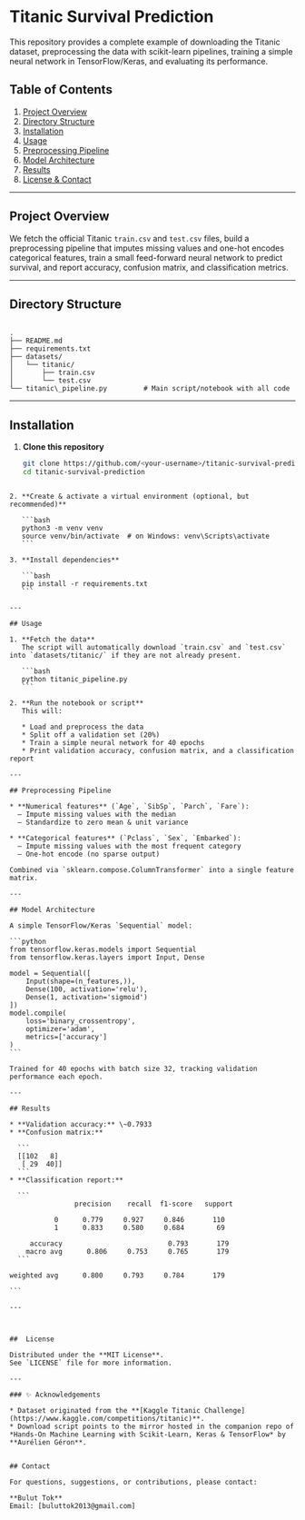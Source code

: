 # Titanic Survival Prediction 




This repository provides a complete example of downloading the Titanic dataset, preprocessing the data with scikit-learn pipelines, training a simple neural network in TensorFlow/Keras, and evaluating its performance.

## Table of Contents

1. [Project Overview](#project-overview)  
2. [Directory Structure](#directory-structure)  
3. [Installation](#installation)  
4. [Usage](#usage)  
5. [Preprocessing Pipeline](#preprocessing-pipeline)  
6. [Model Architecture](#model-architecture)  
7. [Results](#results)  
8. [License & Contact](#license--contact)  

---

## Project Overview

We fetch the official Titanic `train.csv` and `test.csv` files, build a preprocessing pipeline that imputes missing values and one-hot encodes categorical features, train a small feed-forward neural network to predict survival, and report accuracy, confusion matrix, and classification metrics.

---

## Directory Structure

```

.
├── README.md
├── requirements.txt
├── datasets/
│   └── titanic/
│       ├── train.csv
│       └── test.csv
└── titanic\_pipeline.py         # Main script/notebook with all code

````

---

## Installation

1. **Clone this repository**
   
   ```bash
   git clone https://github.com/<your-username>/titanic-survival-prediction.git
   cd titanic-survival-prediction
````

2. **Create & activate a virtual environment (optional, but recommended)**

   ```bash
   python3 -m venv venv
   source venv/bin/activate  # on Windows: venv\Scripts\activate
   ```

3. **Install dependencies**

   ```bash
   pip install -r requirements.txt
   ```

---

## Usage

1. **Fetch the data**
   The script will automatically download `train.csv` and `test.csv` into `datasets/titanic/` if they are not already present.

   ```bash
   python titanic_pipeline.py
   ```

2. **Run the notebook or script**
   This will:

   * Load and preprocess the data
   * Split off a validation set (20%)
   * Train a simple neural network for 40 epochs
   * Print validation accuracy, confusion matrix, and a classification report

---

## Preprocessing Pipeline

* **Numerical features** (`Age`, `SibSp`, `Parch`, `Fare`):
  – Impute missing values with the median
  – Standardize to zero mean & unit variance

* **Categorical features** (`Pclass`, `Sex`, `Embarked`):
  – Impute missing values with the most frequent category
  – One-hot encode (no sparse output)

Combined via `sklearn.compose.ColumnTransformer` into a single feature matrix.

---

## Model Architecture

A simple TensorFlow/Keras `Sequential` model:

```python
from tensorflow.keras.models import Sequential
from tensorflow.keras.layers import Input, Dense

model = Sequential([
    Input(shape=(n_features,)),
    Dense(100, activation='relu'),
    Dense(1, activation='sigmoid')
])
model.compile(
    loss='binary_crossentropy',
    optimizer='adam',
    metrics=['accuracy']
)
```

Trained for 40 epochs with batch size 32, tracking validation performance each epoch.

---

## Results

* **Validation accuracy:** \~0.7933
* **Confusion matrix:**

  ```
  [[102   8]
   [ 29  40]]
  ```
* **Classification report:**

  ```
                precision    recall  f1-score   support

           0      0.779     0.927     0.846       110
           1      0.833     0.580     0.684        69

     accuracy                          0.793       179
    macro avg      0.806     0.753     0.765       179
  ```

weighted avg      0.800     0.793     0.784       179

```

---



##  License

Distributed under the **MIT License**.
See `LICENSE` file for more information.

---

### ✨ Acknowledgements

* Dataset originated from the **[Kaggle Titanic Challenge](https://www.kaggle.com/competitions/titanic)**.
* Download script points to the mirror hosted in the companion repo of *Hands‑On Machine Learning with Scikit‑Learn, Keras & TensorFlow* by **Aurélien Géron**.


## Contact

For questions, suggestions, or contributions, please contact:

**Bulut Tok**  
Email: [buluttok2013@gmail.com]

